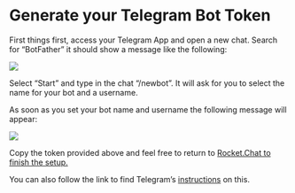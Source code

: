 # Generate your Telegram Bot Token

First things first, access your Telegram App and open a new chat. Search for “BotFather” it should show a message like the following:

![](../../../../../.gitbook/assets/2021-11-28\_20-19-31.png)

Select “Start” and type in the chat “/newbot”. It will ask for you to select the name for your bot and a username.

As soon as you set your bot name and username the following message will appear:

![](../../../../../.gitbook/assets/2021-11-28\_20-21-07.png)

Copy the token provided above and feel free to return to [Rocket.Chat to finish the setup. ](https://docs.rocket.chat/guides/app-guides/omnichannel-apps/telegram-app/telegram-app-configuration)

You can also follow the link to find Telegram’s [instructions](https://core.telegram.org/bots#6-botfather) on this.
